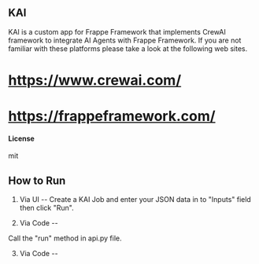 ## KAI

KAI is a custom app for Frappe Framework that implements CrewAI framework to integrate AI Agents with Frappe Framework.
If you are not familiar with these platforms please take a look at the following web sites.

# https://www.crewai.com/
# https://frappeframework.com/


#### License

mit

## How to Run

1. Via UI --
Create a KAI Job and enter your JSON data in to "Inputs" field then click "Run".

2. Via Code --

Call the "run" method in api.py file.

3. Via Code --
 
